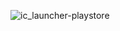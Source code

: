 
![ic_launcher-playstore](https://github.com/user-attachments/assets/a767cb80-ed70-49a7-aa0e-de8bcfa6aee4)
